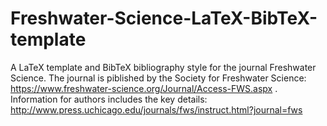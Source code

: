 Freshwater-Science-LaTeX-BibTeX-template
========================================

A LaTeX template and BibTeX bibliography style for the journal Freshwater Science. The journal is piblished by the Society for Freshwater Science: https://www.freshwater-science.org/Journal/Access-FWS.aspx . Information for authors includes the key details: http://www.press.uchicago.edu/journals/fws/instruct.html?journal=fws
